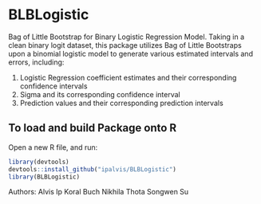 # BLBLogistic
Bag of Little Bootstrap for Binary Logistic Regression Model. Taking in a clean binary logit dataset, this package utilizes Bag of Little Bootstraps upon a binomial logistic model to generate various estimated intervals and errors, including:

1) Logistic Regression coefficient estimates and their corresponding confidence intervals
2) Sigma and its corresponding confidence interval
3) Prediction values and their corresponding prediction intervals

## To load and build Package onto R
Open a new R file, and run:
```r
library(devtools)
devtools::install_github("ipalvis/BLBLogistic")
library(BLBLogistic)
```
Authors:
Alvis Ip
Koral Buch
Nikhila Thota
Songwen Su
